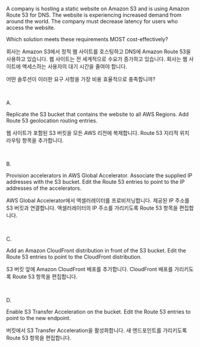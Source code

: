 A company is hosting a static website on Amazon S3 and is using Amazon Route 53 for DNS. The website is experiencing increased demand from around the world. The company must decrease latency for users who access the website.

Which solution meets these requirements MOST cost-effectively?

회사는 Amazon S3에서 정적 웹 사이트를 호스팅하고 DNS에 Amazon Route 53을 사용하고 있습니다. 웹 사이트는 전 세계적으로 수요가 증가하고 있습니다. 회사는 웹 사이트에 액세스하는 사용자의 대기 시간을 줄여야 합니다.

어떤 솔루션이 이러한 요구 사항을 가장 비용 효율적으로 충족합니까?

​

A.

Replicate the S3 bucket that contains the website to all AWS Regions. Add Route 53 geolocation routing entries.

웹 사이트가 포함된 S3 버킷을 모든 AWS 리전에 복제합니다. Route 53 지리적 위치 라우팅 항목을 추가합니다.

​

B.

Provision accelerators in AWS Global Accelerator. Associate the supplied IP addresses with the S3 bucket. Edit the Route 53 entries to point to the IP addresses of the accelerators.

AWS Global Accelerator에서 액셀러레이터를 프로비저닝합니다. 제공된 IP 주소를 S3 버킷과 연결합니다. 액셀러레이터의 IP 주소를 가리키도록 Route 53 항목을 편집합니다.

​

C.

Add an Amazon CloudFront distribution in front of the S3 bucket. Edit the Route 53 entries to point to the CloudFront distribution.

S3 버킷 앞에 Amazon CloudFront 배포를 추가합니다. CloudFront 배포를 가리키도록 Route 53 항목을 편집합니다.

​

D.

Enable S3 Transfer Acceleration on the bucket. Edit the Route 53 entries to point to the new endpoint.

버킷에서 S3 Transfer Acceleration을 활성화합니다. 새 엔드포인트를 가리키도록 Route 53 항목을 편집합니다.
